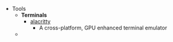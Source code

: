 - Tools
	- **Terminals**
		- [alacritty](https://github.com/alacritty/alacritty)
			- A cross-platform, GPU enhanced terminal emulator
	-